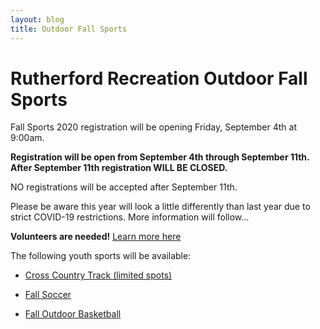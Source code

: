 ```yaml
---
layout: blog
title: Outdoor Fall Sports
---
```



# Rutherford Recreation Outdoor Fall Sports

Fall Sports 2020 registration will be opening Friday, September 4th at 9:00am. 

**Registration will be open from September 4th through September 11th. After September 11th registration WILL BE CLOSED.**

NO registrations will be accepted after September 11th. 

Please be aware this year will look a little differently than last year due to strict COVID-19 restrictions. More information will follow...

**Volunteers are needed!** [Learn more here](https://storage.googleapis.com/static.rutherford-nj.com/recreation/Volunteers%20Needed%20(1).pdf)

The following youth sports will be available:

- [Cross Country Track (limited spots)](https://storage.googleapis.com/static.rutherford-nj.com/recreation/fall-2020/Cross%20Country%20Track%20Flyer.pdf)

- [Fall Soccer](https://storage.googleapis.com/static.rutherford-nj.com/recreation/fall-2020/Fall%20Soccer%20Registration_2020.pdf)

- [Fall Outdoor Basketball](https://storage.googleapis.com/static.rutherford-nj.com/recreation/fall-2020/Fall%20Basketball%20Registration_2020.pdf)
